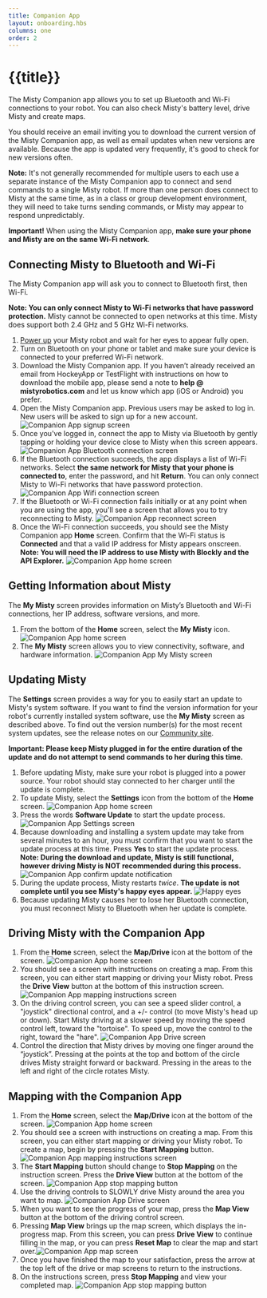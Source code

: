 ```yaml
---
title: Companion App
layout: onboarding.hbs
columns: one
order: 2
---
```


# {{title}}
The Misty Companion app allows you to set up Bluetooth and Wi-Fi connections to your robot. You can also check Misty's battery level, drive Misty and create maps.

You should receive an email inviting you to download the current version of the Misty Companion app, as well as email updates when new versions are available. Because the app is updated very frequently, it's good to check for new versions often.
 
**Note:** It's not generally recommended for multiple users to each use a separate instance of the Misty Companion app to connect and send commands to a single Misty robot. If more than one person does connect to Misty at the same time, as in a class or group development environment, they will need to take turns sending commands, or Misty may appear to respond unpredictably.

**Important!** When using the Misty Companion app, **make sure your phone and Misty are on the same Wi-Fi network**.


## Connecting Misty to Bluetooth and Wi-Fi
The Misty Companion app will ask you to connect to Bluetooth first, then Wi-Fi.

**Note: You can only connect Misty to Wi-Fi networks that have password protection.** Misty cannot be connected to open networks at this time. Misty does support both 2.4 GHz and 5 GHz Wi-Fi networks.

1. [Power up](/onboarding/get-started/powering-up-down/#turning-misty-on) your Misty robot and wait for her eyes to appear fully open.
2. Turn on Bluetooth on your phone or tablet and make sure your device is connected to your preferred Wi-Fi network.
3. Download the Misty Companion app. If you haven’t already received an email from HockeyApp or TestFlight with instructions on how to download the mobile app, please send a note to **help @ mistyrobotics.com** and let us know which app (iOS or Android) you prefer.
4. Open the Misty Companion app. Previous users may be asked to log in. New users will be asked to sign up for a new account.  ![Companion App signup screen](../../../assets/images/companion_app_signup.png)
5. Once you've logged in, connect the app to Misty via Bluetooth by gently tapping or holding your device close to Misty when this screen appears. ![Companion App Bluetooth connection screen](../../../assets/images/companion_app_bluetooth.png)
6. If the Bluetooth connection succeeds, the app displays a list of Wi-Fi networks. Select **the same network for Misty that your phone is connected to**, enter the password, and hit **Return**. You can only connect Misty to Wi-Fi networks that have password protection. ![Companion App Wifi connection screen](../../../assets/images/companion_app_wifi.png)
7. If the Bluetooth or Wi-Fi connection fails initially or at any point when you are using the app, you'll see a screen that allows you to try reconnecting to Misty. ![Companion App reconnect screen](../../../assets/images/companion_app_connection_fail.png)
8. Once the Wi-Fi connection succeeds, you should see the Misty Companion app **Home** screen. Confirm that the Wi-Fi status is **Connected** and that a valid IP address for Misty appears onscreen. **Note: You will need the IP address to use Misty with Blockly and the API Explorer.** ![Companion App home screen](../../../assets/images/companion_app_home_1.png)


## Getting Information about Misty
The **My Misty** screen provides information on Misty’s Bluetooth and Wi-Fi connections, her IP address, software versions, and more.

1. From the bottom of the **Home** screen, select the **My Misty** icon. ![Companion App home screen](../../../assets/images/companion_app_home_2.png)
2. The **My Misty** screen allows you to view connectivity, software, and hardware information. ![Companion App My Misty screen](../../../assets/images/companion_app_my_misty.png)


## Updating Misty
The **Settings** screen provides a way for you to easily start an update to Misty's system software. If you want to find the version information for your robot's currently installed system software, use the **My Misty** screen as described above. To find out the version number(s) for the most recent system updates, see the release notes on our [Community site](https://community.mistyrobotics.com/c/development/misty-I). 

**Important: Please keep Misty plugged in for the entire duration of the update and do not attempt to send commands to her during this time.**

1. Before updating Misty, make sure your robot is plugged into a power source. Your robot should stay connected to her charger until the update is complete.
2. To update Misty, select the **Settings** icon from the bottom of the **Home** screen. ![Companion App home screen](../../../assets/images/companion_app_home_3.png)
3. Press the words **Software Update** to start the update process. ![Companion App Settings screen](../../../assets/images/companion_app_settings.jpg)
4. Because downloading and installing a system update may take from several minutes to an hour, you must confirm that you want to start the update process at this time. Press **Yes** to start the update process. **Note: During the download and update, Misty is still functional, however driving Misty is NOT recommended during this process.** ![Companion App confirm update notification](../../../assets/images/companion_app_update_confirmation.jpg)
5. During the update process, Misty restarts _twice_. **The update is not complete until you see Misty's happy eyes appear.**  ![Happy eyes](../../../assets/images/happy.png)
6. Because updating Misty causes her to lose her Bluetooth connection, you must reconnect Misty to Bluetooth when her update is complete.


## Driving Misty with the Companion App

1. From the **Home** screen, select the **Map/Drive** icon at the bottom of the screen. ![Companion App home screen](../../../assets/images/companion_app_home_4.png)
2. You should see a screen with instructions on creating a map. From this screen, you can either start mapping or driving your Misty robot. Press the **Drive View** button at the bottom of this instruction screen. ![Companion App mapping instructions screen](../../../assets/images/companion_app_map_instructions_1.png)
3. On the driving control screen, you can see a speed slider control, a "joystick" directional control, and a +/- control (to move Misty's head up or down). Start Misty driving at a slower speed by moving the speed control left, toward the "tortoise". To speed up, move the control to the right, toward the "hare". ![Companion App Drive screen](../../../assets/images/companion_app_drive_1.png)
5. Control the direction that Misty drives by moving one finger around the “joystick”. Pressing at the points at the top and bottom of the circle drives Misty straight forward or backward. Pressing in the areas to the left and right of the circle rotates Misty.


## Mapping with the Companion App

1. From the **Home** screen, select the **Map/Drive** icon at the bottom of the screen. ![Companion App home screen](../../../assets/images/companion_app_home_5.png)
2. You should see a screen with instructions on creating a map. From this screen, you can either start mapping or driving your Misty robot. To create a map, begin by pressing the **Start Mapping** button. ![Companion App mapping instructions screen](../../../assets/images/companion_app_map_instructions_2.png)
3. The **Start Mapping** button should change to **Stop Mapping** on the instruction screen. Press the **Drive View** button at the bottom of the screen. ![Companion App stop mapping button](../../../assets/images/companion_app_stop_mapping_1.png)
4. Use the driving controls to SLOWLY drive Misty around the area you want to map. ![Companion App Drive screen](../../../assets/images/companion_app_drive_2.png)
5. When you want to see the progress of your map, press the **Map View** button at the bottom of the driving control screen.
6. Pressing **Map View** brings up the map screen, which displays the in-progress map. From this screen, you can press **Drive View** to continue filling in the map, or you can press **Reset Map** to clear the map and start over.![Companion App map screen](../../../assets/images/companion_app_sample_map.png)
7. Once you have finished the map to your satisfaction, press the arrow at the top left of the drive or map screens to return to the instructions.
8. On the instructions screen, press **Stop Mapping** and view your completed map. ![Companion App stop mapping button](../../../assets/images/companion_app_stop_mapping_2.png)




